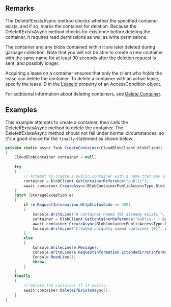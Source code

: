 ## Remarks  
 The DeleteIfExistsAsync method checks whether the specified container exists, and if so, marks the container for deletion. Because the DeleteIfExistsAsync method checks for existence before deleting the container, it requires read permissions as well as write permissions.  
  
 The container and any blobs contained within it are later deleted during garbage collection. Note that you will not be able to create a new container with the same name for at least 30 seconds after the deletion request is sent, and possibly longer.  
  
 Acquiring a lease on a container ensures that only the client who holds the lease can delete the container. To delete a container with an active lease, specify the lease ID in the [LeaseId](assetId:///P:Microsoft.WindowsAzure.Storage.AccessCondition.LeaseId?qualifyHint=False&autoUpgrade=True) property of an AccessCondition object.  
  
 For additional information about deleting containers, see [Delete Container](../Topic/Delete%20Container.md).  
  
## Examples  
 This example attempts to create a container, then calls the DeleteIfExistsAsync method to delete the container. The DeleteIfExistsAsync method should not fail under normal circumstances, so it's a good choice for the `finally` statement as shown below.  
  
```c#  
private static async Task CreateContainer(CloudBlobClient blobClient)  
{  
    CloudBlobContainer container = null;  
  
    try  
    {  
        // Attempt to create a public container with a name that may already exist.  
        container = blobClient.GetContainerReference("public");  
        await container.CreateAsync(BlobContainerPublicAccessType.Blob, null, null);  
    }  
    catch (StorageException e)  
    {  
        if (e.RequestInformation.HttpStatusCode == 409)  
        {  
            Console.WriteLine("A container named {0} already exists.", container.Name);  
            container = blobClient.GetContainerReference("public-" + Guid.NewGuid().ToString());  
            await container.CreateAsync(BlobContainerPublicAccessType.Blob, null, null);  
            Console.WriteLine("Created uniquely named container {0}", container.Name);  
        }  
        else  
        {  
            Console.WriteLine(e.Message);  
            Console.WriteLine(e.RequestInformation.ExtendedErrorInformation.ErrorMessage);  
            Console.ReadLine();  
            throw;  
        }  
    }  
    finally  
    {  
        // Delete the container if it exists.  
        await container.DeleteIfExistsAsync();  
    }  
}  
  
```
